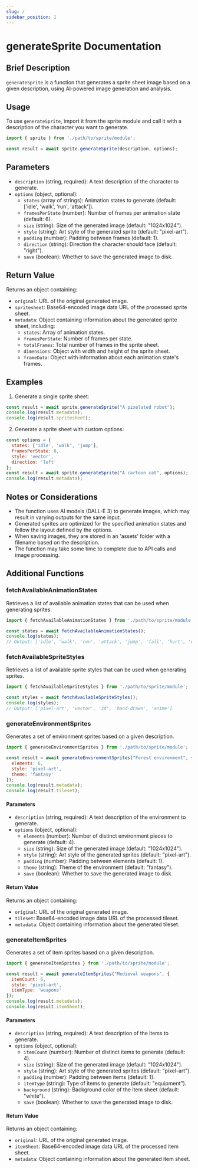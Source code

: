 ```yaml
---
slug: /
sidebar_position: 1
---
```


# generateSprite Documentation

## Brief Description
`generateSprite` is a function that generates a sprite sheet image based on a given description, using AI-powered image generation and analysis.

## Usage
To use `generateSprite`, import it from the sprite module and call it with a description of the character you want to generate.

```javascript
import { sprite } from './path/to/sprite/module';

const result = await sprite.generateSprite(description, options);
```

## Parameters
- `description` (string, required): A text description of the character to generate.
- `options` (object, optional):
  - `states` (array of strings): Animation states to generate (default: ['idle', 'walk', 'run', 'attack']).
  - `framesPerState` (number): Number of frames per animation state (default: 6).
  - `size` (string): Size of the generated image (default: "1024x1024").
  - `style` (string): Art style of the generated sprite (default: "pixel-art").
  - `padding` (number): Padding between frames (default: 1).
  - `direction` (string): Direction the character should face (default: "right").
  - `save` (boolean): Whether to save the generated image to disk.

## Return Value
Returns an object containing:
- `original`: URL of the original generated image.
- `spritesheet`: Base64-encoded image data URL of the processed sprite sheet.
- `metadata`: Object containing information about the generated sprite sheet, including:
  - `states`: Array of animation states.
  - `framesPerState`: Number of frames per state.
  - `totalFrames`: Total number of frames in the sprite sheet.
  - `dimensions`: Object with width and height of the sprite sheet.
  - `frameData`: Object with information about each animation state's frames.

## Examples

1. Generate a single sprite sheet:
```javascript
const result = await sprite.generateSprite("A pixelated robot");
console.log(result.metadata);
console.log(result.spritesheet);
```

2. Generate a sprite sheet with custom options:
```javascript
const options = {
  states: ['idle', 'walk', 'jump'],
  framesPerState: 8,
  style: 'vector',
  direction: 'left'
};
const result = await sprite.generateSprite("A cartoon cat", options);
console.log(result.metadata);
```

## Notes or Considerations
- The function uses AI models (DALL-E 3) to generate images, which may result in varying outputs for the same input.
- Generated sprites are optimized for the specified animation states and follow the layout defined by the options.
- When saving images, they are stored in an 'assets' folder with a filename based on the description.
- The function may take some time to complete due to API calls and image processing.

## Additional Functions

### fetchAvailableAnimationStates

Retrieves a list of available animation states that can be used when generating sprites.

```javascript
import { fetchAvailableAnimationStates } from './path/to/sprite/module';

const states = await fetchAvailableAnimationStates();
console.log(states);
// Output: ['idle', 'walk', 'run', 'attack', 'jump', 'fall', 'hurt', 'die']
```

### fetchAvailableSpriteStyles

Retrieves a list of available sprite styles that can be used when generating sprites.

```javascript
import { fetchAvailableSpriteStyles } from './path/to/sprite/module';

const styles = await fetchAvailableSpriteStyles();
console.log(styles);
// Output: ['pixel-art', 'vector', '3d', 'hand-drawn', 'anime']
```

### generateEnvironmentSprites

Generates a set of environment sprites based on a given description.

```javascript
import { generateEnvironmentSprites } from './path/to/sprite/module';

const result = await generateEnvironmentSprites("Forest environment", {
  elements: 6,
  style: 'pixel-art',
  theme: 'fantasy'
});
console.log(result.metadata);
console.log(result.tileset);
```

#### Parameters
- `description` (string, required): A text description of the environment to generate.
- `options` (object, optional):
  - `elements` (number): Number of distinct environment pieces to generate (default: 4).
  - `size` (string): Size of the generated image (default: "1024x1024").
  - `style` (string): Art style of the generated sprites (default: "pixel-art").
  - `padding` (number): Padding between elements (default: 1).
  - `theme` (string): Theme of the environment (default: "fantasy").
  - `save` (boolean): Whether to save the generated image to disk.

#### Return Value
Returns an object containing:
- `original`: URL of the original generated image.
- `tileset`: Base64-encoded image data URL of the processed tileset.
- `metadata`: Object containing information about the generated tileset.

### generateItemSprites

Generates a set of item sprites based on a given description.

```javascript
import { generateItemSprites } from './path/to/sprite/module';

const result = await generateItemSprites("Medieval weapons", {
  itemCount: 6,
  style: 'pixel-art',
  itemType: 'weapons'
});
console.log(result.metadata);
console.log(result.itemSheet);
```

#### Parameters
- `description` (string, required): A text description of the items to generate.
- `options` (object, optional):
  - `itemCount` (number): Number of distinct items to generate (default: 4).
  - `size` (string): Size of the generated image (default: "1024x1024").
  - `style` (string): Art style of the generated sprites (default: "pixel-art").
  - `padding` (number): Padding between items (default: 1).
  - `itemType` (string): Type of items to generate (default: "equipment").
  - `background` (string): Background color of the item sheet (default: "white").
  - `save` (boolean): Whether to save the generated image to disk.

#### Return Value
Returns an object containing:
- `original`: URL of the original generated image.
- `itemSheet`: Base64-encoded image data URL of the processed item sheet.
- `metadata`: Object containing information about the generated item sheet.
